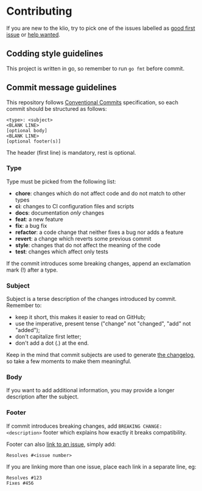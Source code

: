 # Contributing

If you are new to the klio, try to pick one of the issues labelled as [good first issue][] or [help
wanted][].

## Codding style guidelines

This project is written in go, so remember to run `go fmt` before commit.

## Commit message guidelines

This repository follows [Conventional Commits][] specification, so each commit should be structured
as follows:

```
<type>: <subject>
<BLANK LINE>
[optional body]
<BLANK LINE>
[optional footer(s)]
```

The header (first line) is mandatory, rest is optional.

### Type

Type must be picked from the following list:

- **chore**: changes which do not affect code and do not match to other types
- **ci**: changes to CI configuration files and scripts
- **docs**: documentation _only_ changes
- **feat**: a new feature
- **fix**: a bug fix
- **refactor**: a code change that neither fixes a bug nor adds a feature
- **revert**: a change which reverts some previous commit
- **style**: changes that do not affect the meaning of the code
- **test**: changes which affect only tests

If the commit introduces some breaking changes, append an exclamation mark (!) after a type.

### Subject

Subject is a terse description of the changes introduced by commit. Remember to:

- keep it short, this makes it easier to read on GitHub;
- use the imperative, present tense ("change" not "changed", "add" not "added");
- don't capitalize first letter;
- don't add a dot (.) at the end.

Keep in the mind that commit subjects are used to generate [the changelog](./CHANGELOG.md), so take
a few moments to make them meaningful.

### Body

If you want to add additional information, you may provide a longer description after the subject.

### Footer

If commit introduces breaking changes, add `BREAKING CHANGE: <description>` footer which explains
how exactly it breaks compatibility.

Footer can also [link to an issue][], simply add:

```
Resolves #<issue number>
```

If you are linking more than one issue, place each link in a separate line, eg:

```
Resolves #123
Fixes #456
```

<!-- prettier-ignore-start -->
[good first issue]: https://github.com/g2a-com/klio/issues?q=is%3Aissue+is%3Aopen+label%3A%22good+first+issue%22
[help wanted]: https://github.com/g2a-com/klio/issues?q=is%3Aissue+is%3Aopen+label%3A%22help+wanted%22
[conventional commits]: https://www.conventionalcommits.org/en/v1.0.0/
[link to an issue]: https://docs.github.com/en/free-pro-team@latest/github/managing-your-work-on-github/linking-a-pull-request-to-an-issue#linking-a-pull-request-to-an-issue-using-a-keyword
<!-- prettier-ignore-end -->

